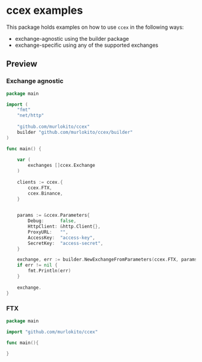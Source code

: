 # ccex examples

This package holds examples on how to use `ccex` in the following ways:

- exchange-agnostic using the builder package
- exchange-specific using any of the supported exchanges

## Preview

### Exchange agnostic

```go
package main

import (
	"fmt"
	"net/http"
	
	"github.com/murlokito/ccex"
	builder "github.com/murlokito/ccex/builder"
)

func main() {
	
	var (
		exchanges []ccex.Exchange		
    )
	
	clients := ccex.{
		ccex.FTX,
		ccex.Binance,
    }
	

	params := &ccex.Parameters{
		Debug:      false,
		HttpClient: &http.Client{},
		ProxyURL:   "",
		AccessKey:  "access-key",
		SecretKey:  "access-secret",
	}

	exchange, err := builder.NewExchangeFromParameters(ccex.FTX, params)
	if err != nil {
		fmt.Println(err)
	}
	
	exchange.
}

```

### FTX

```go
package main

import "github.com/murlokito/ccex"

func main(){
	
}

```
